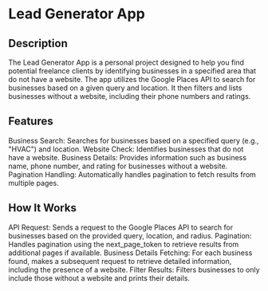 # Lead Generator App
## Description
The Lead Generator App is a personal project designed to help you find potential freelance clients by identifying businesses in a specified area that do not have a website. The app utilizes the Google Places API to search for businesses based on a given query and location. It then filters and lists businesses without a website, including their phone numbers and ratings.

## Features
Business Search: Searches for businesses based on a specified query (e.g., "HVAC") and location.
Website Check: Identifies businesses that do not have a website.
Business Details: Provides information such as business name, phone number, and rating for businesses without a website.
Pagination Handling: Automatically handles pagination to fetch results from multiple pages.
## How It Works
API Request: Sends a request to the Google Places API to search for businesses based on the provided query, location, and radius.
Pagination: Handles pagination using the next_page_token to retrieve results from additional pages if available.
Business Details Fetching: For each business found, makes a subsequent request to retrieve detailed information, including the presence of a website.
Filter Results: Filters businesses to only include those without a website and prints their details.

